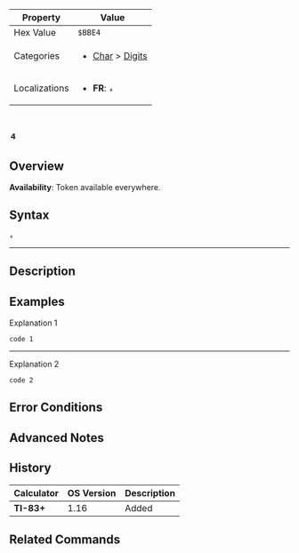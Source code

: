 | Property      | Value |
|---------------|-------|
| Hex Value     | `$BBE4`|
| Categories    | <ul><li>[Char](<../categories/Char.md>) > [Digits](<../categories/Char.md#Digits>)</li></ul> |
| Localizations | <ul><li><b>FR</b>: `₄`</li></ul> |

# `₄`

## Overview



<b>Availability</b>: Token available everywhere.

## Syntax
`₄`

<hr>

## Description


## Examples

Explanation 1
```ti-basic
code 1
```
---
Explanation 2
```ti-basic
code 2
```

## Error Conditions


## Advanced Notes


## History
| Calculator | OS Version | Description |
|------------|------------|-------------|
| <b>TI-83+</b> | 1.16 | Added |

## Related Commands

